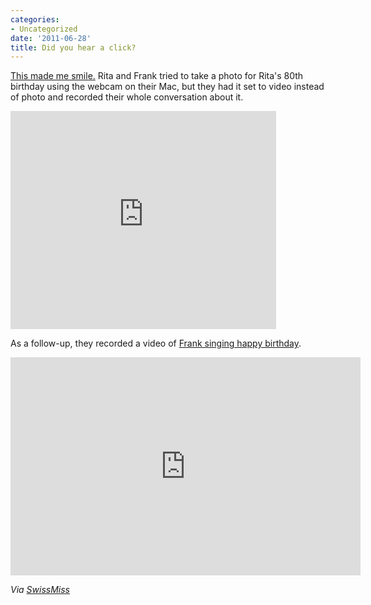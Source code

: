 ```yaml
---
categories:
- Uncategorized
date: '2011-06-28'
title: Did you hear a click?
---
```


<a href="https://www.youtube.com/watch?v=cRBcP6MmE8g">This made me smile.</a> Rita and Frank tried to take a photo for Rita's 80th birthday using the webcam on their Mac, but they had it set to video instead of photo and recorded their whole conversation about it.

<iframe class="alignc" width="425" height="349" src="https://www.youtube.com/embed/cRBcP6MmE8g?rel=0" frameborder="0" allowfullscreen></iframe>

As a follow-up, they recorded a video of <a href="https://www.youtube.com/watch?v=iBsArNPeajU&NR=1">Frank singing happy birthday</a>.

<iframe class="alignc" width="560" height="349" src="https://www.youtube.com/embed/iBsArNPeajU?rel=0" frameborder="0" allowfullscreen></iframe>

<em>Via <a href="http://www.swiss-miss.com/2011/06/do-you-hear-a-click.html">SwissMiss</a></em>